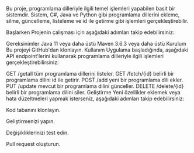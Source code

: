 Bu proje, programlama dilleriyle ilgili temel işlemleri yapabilen basit bir sistemdir. Sistem, C#, Java ve Python gibi programlama dillerini ekleme, silme, güncelleme, listeleme ve id ile getirme gibi işlemleri gerçekleştirebilir.

Başlarken
Projenin çalışması için aşağıdaki adımları takip edebilirsiniz:

Gereksinimler
Java 11 veya daha üstü
Maven 3.6.3 veya daha üstü
Kurulum
Bu projeyi GitHub'dan klonlayın.
Kullanım
Uygulama başladığında, aşağıdaki API endpoint'lerini kullanarak programlama dilleriyle ilgili işlemleri gerçekleştirebilirsiniz:

GET /getall tüm programlama dillerini listeler.
GET /fetch/{id} belirli bir programlama dilini id ile getirir.
POST /add yeni bir programlama dili ekler.
PUT /update mevcut bir programlama dilini günceller.
DELETE /delete/{id} belirli bir programlama dilini siler.
Geliştirme
Yeni özellikler eklemek veya hata düzeltmeleri yapmak isterseniz, aşağıdaki adımları takip edebilirsiniz:

Kod tabanını klonlayın.

Geliştirmenizi yapın.

Değişikliklerinizi test edin.

Pull request oluşturun.
